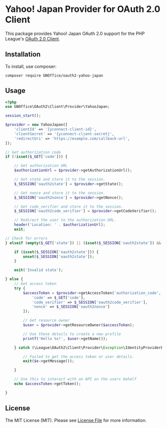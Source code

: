 # Yahoo! Japan Provider for OAuth 2.0 Client
This package provides Yahoo! Japan OAuth 2.0 support for the PHP League's [OAuth 2.0 Client](https://github.com/thephpleague/oauth2-client).

## Installation

To install, use composer:

    composer require GNOffice/oauth2-yahoo-japan

## Usage

```PHP
<?php
use GNOffice\OAuth2\Client\Provider\YahooJapan;

session_start();

$provider = new YahooJapan([
    'clientId' => '{yconnect-client-id}',
    'clientSecret' => '{yconnect-client-secret}',
    'redirectUri' => 'https://example.com/callback-url',
]);

// Get authorization code
if (!isset($_GET['code'])) {

    // Get authorization URL
    $authorizationUrl = $provider->getAuthorizationUrl();

    // Get state and store it to the session.
    $_SESSION['oauth2state'] = $provider->getState();

    // Get nonce and store it to the session.
    $_SESSION['oauth2nonce'] = $provider->getNonce();

    // Get code_verifier and store it to the session.
    $_SESSION['oauth2code_verifier'] = $provider->getCodeVerifier();

    // Redirect the user to the authorization URL.
    header('Location: ' . $authorizationUrl);
    exit;

// Check for errors
} elseif (empty($_GET['state']) || (isset($_SESSION['oauth2state']) && $_GET['state'] !== $_SESSION['oauth2state'])) {

    if (isset($_SESSION['oauth2state'])) {
        unset($_SESSION['oauth2state']);
    }

    exit('Invalid state');

} else {
    // Get access token
    try {
        $accessToken = $provider->getAccessToken('authorization_code', [
            'code' => $_GET['code'],
            'code_verifier' => $_SESSION['oauth2code_verifier'],
            'nonce' => $_SESSION['oauth2nonce']
        ]);

        // Get resource owner
        $user = $provider->getResourceOwner($accessToken);

        // Use these details to create a new profile
        printf('Hello %s!', $user->getName());

    } catch (\League\OAuth2\Client\Provider\Exception\IdentityProviderException $e) {

        // Failed to get the access token or user details.
        exit($e->getMessage());

    }

    // Use this to interact with an API on the users behalf
    echo $accessToken->getToken();

}
```

## License
The MIT License (MIT). Please see [License File](https://github.com/GNOffice/oauth2-yahoo-japan/blob/master/LICENSE) for more information.